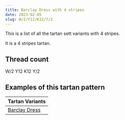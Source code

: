 ```yaml
---
title: Barclay Dress with 4 stripes
date: 2023-02-05
slug: W/2/Y12/K12/Y/2
---
```

This is a list of all the tartan sett variants with 4 stripes.

It is a 4 stripes tartan.


## Thread count
W/2 Y12 K12 Y/2

## Examples of this tartan pattern

| Tartan Variants |
|---------------|
| [Barclay Dress](/variants/w/2/y12/k12/y/2-k000000-wffffff-yc8c800)||
